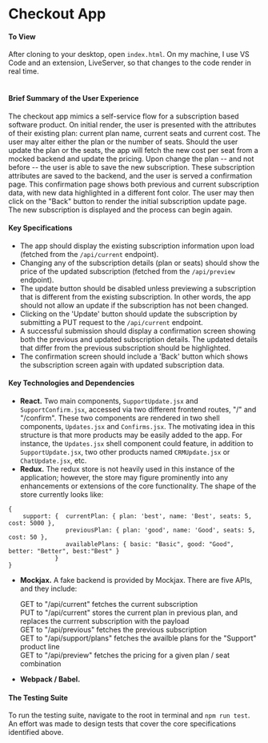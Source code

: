 # Checkout App

#### To View
After cloning to your desktop, open `index.html`.  On my machine, I use VS Code and an extension, LiveServer, so that changes 
to the code render in real time.
<br></br>

#### Brief Summary of the User Experience
The checkout app mimics a self-service flow for a subscription based software product.  On initial render, the user is presented with 
the attributes of their existing plan:  current plan name, current seats and current cost.  The user may alter either the plan or
the number of seats.  Should the user update the plan or the seats, the app will fetch the new cost per seat from a mocked backend
and update the pricing.  Upon change the plan -- and not before -- the user is able to save the new subscription.  These subscription
attributes are saved to the backend, and the user is served a confirmation page.  This confirmation page shows both previous and current
subscription data, with new data highlighted in a different font color.  The user may then click on the "Back" button to render the
initial subscription update page.  The new subscription is displayed and the process can begin again.

#### Key Specifications
* The app should display the existing subscription information upon load (fetched from the
`/api/current` endpoint).
* Changing any of the subscription details (plan or seats) should show the price of the
updated subscription (fetched from the `/api/preview` endpoint).
* The update button should be disabled unless previewing a subscription that is different
from the existing subscription. In other words, the app should not allow an update if the
subscription has not been changed.
* Clicking on the 'Update' button should update the subscription by submitting a PUT
request to the `/api/current` endpoint.
* A successful submission should display a confirmation screen showing both the previous
and updated subscription details. The updated details that differ from the previous
subscription should be highlighted.
* The confirmation screen should include a 'Back' button which shows the subscription
screen again with updated subscription data.

#### Key Technologies and Dependencies
* __React.__  Two main components, `SupportUpdate.jsx` and `SupportConfirm.jsx`, accessed via two different
frontend routes, "/" and "/confirm".  These two components are rendered in two shell components, 
`Updates.jsx` and `Confirms.jsx`.  The motivating idea in this structure is that more products may be
easily added to the app.  For instance, the `Updates.jsx` shell component could feature, in addition to 
`SupportUpdate.jsx`, two other products named `CRMUpdate.jsx` or `ChatUpdate.jsx`, etc.
* __Redux.__  The redux store is not heavily used in this instance of the application; however,
the store may figure prominently into any enhancements or extensions of the core functionality.  The shape of the
store currently looks like:

```
{
    support: {  currentPlan: { plan: 'best', name: 'Best', seats: 5, cost: 5000 }, 
                previousPlan: { plan: 'good', name: 'Good', seats: 5, cost: 50 },
                availablePlans: { basic: "Basic", good: "Good", better: "Better", best:"Best" }
             }
}
```
* __Mockjax.__ A fake backend is provided by Mockjax.  There are five APIs, and they include:

    GET to "/api/current" fetches the current subscription<br>
    PUT to "/api/current" stores the current plan in previous plan, and replaces the currrent subscription with the payload<br>
    GET to "/api/previous" fetches the previous subscription<br>
    GET to "/api/support/plans" fetches the availble plans for the "Support" product line<br>
    GET to "/api/preview" fetches the pricing for a given plan / seat combination<br>
    
* __Webpack / Babel.__


#### The Testing Suite
To run the testing suite, navigate to the root in terminal and `npm run test`.  An effort was made 
to design tests that cover the core specifications identified above. 
